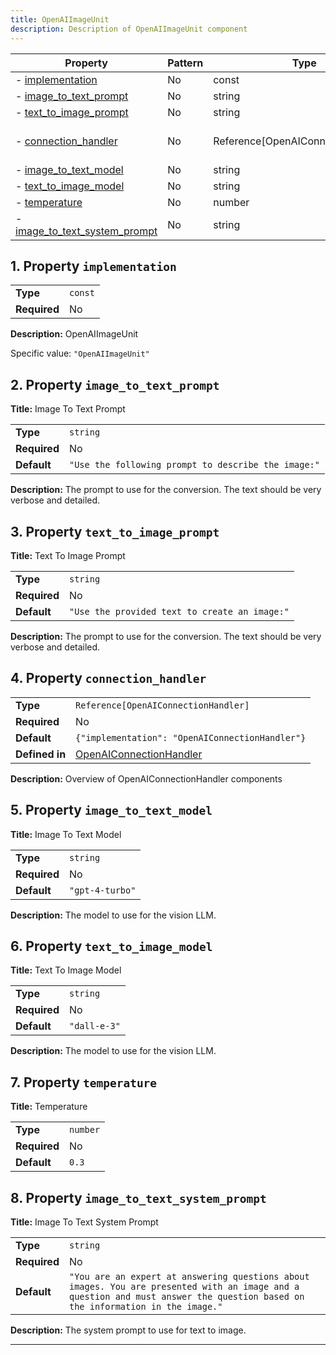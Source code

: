 ```yaml
---
title: OpenAIImageUnit
description: Description of OpenAIImageUnit component
---
```


| Property                                                       | Pattern | Type                               | Deprecated | Definition                                       | Title/Description                              |
| -------------------------------------------------------------- | ------- | ---------------------------------- | ---------- | ------------------------------------------------ | ---------------------------------------------- |
| - [implementation](#implementation )                           | No      | const                              | No         | -                                                | OpenAIImageUnit                                |
| - [image_to_text_prompt](#image_to_text_prompt )               | No      | string                             | No         | -                                                | Image To Text Prompt                           |
| - [text_to_image_prompt](#text_to_image_prompt )               | No      | string                             | No         | -                                                | Text To Image Prompt                           |
| - [connection_handler](#connection_handler )                   | No      | Reference[OpenAIConnectionHandler] | No         | In [OpenAIConnectionHandler](/docs/components/openaiconnectionhandler/overview) | Overview of OpenAIConnectionHandler components |
| - [image_to_text_model](#image_to_text_model )                 | No      | string                             | No         | -                                                | Image To Text Model                            |
| - [text_to_image_model](#text_to_image_model )                 | No      | string                             | No         | -                                                | Text To Image Model                            |
| - [temperature](#temperature )                                 | No      | number                             | No         | -                                                | Temperature                                    |
| - [image_to_text_system_prompt](#image_to_text_system_prompt ) | No      | string                             | No         | -                                                | Image To Text System Prompt                    |

## <a name="implementation"></a>1. Property `implementation`

|              |         |
| ------------ | ------- |
| **Type**     | `const` |
| **Required** | No      |

**Description:** OpenAIImageUnit

Specific value: `"OpenAIImageUnit"`

## <a name="image_to_text_prompt"></a>2. Property `image_to_text_prompt`

**Title:** Image To Text Prompt

|              |                                                     |
| ------------ | --------------------------------------------------- |
| **Type**     | `string`                                            |
| **Required** | No                                                  |
| **Default**  | `"Use the following prompt to describe the image:"` |

**Description:** The prompt to use for the conversion. The text should be very verbose and detailed.

## <a name="text_to_image_prompt"></a>3. Property `text_to_image_prompt`

**Title:** Text To Image Prompt

|              |                                               |
| ------------ | --------------------------------------------- |
| **Type**     | `string`                                      |
| **Required** | No                                            |
| **Default**  | `"Use the provided text to create an image:"` |

**Description:** The prompt to use for the conversion. The text should be very verbose and detailed.

## <a name="connection_handler"></a>4. Property `connection_handler`

|                |                                                 |
| -------------- | ----------------------------------------------- |
| **Type**       | `Reference[OpenAIConnectionHandler]`            |
| **Required**   | No                                              |
| **Default**    | `{"implementation": "OpenAIConnectionHandler"}` |
| **Defined in** | [OpenAIConnectionHandler](/docs/components/openaiconnectionhandler/overview)   |

**Description:** Overview of OpenAIConnectionHandler components

## <a name="image_to_text_model"></a>5. Property `image_to_text_model`

**Title:** Image To Text Model

|              |                 |
| ------------ | --------------- |
| **Type**     | `string`        |
| **Required** | No              |
| **Default**  | `"gpt-4-turbo"` |

**Description:** The model to use for the vision LLM.

## <a name="text_to_image_model"></a>6. Property `text_to_image_model`

**Title:** Text To Image Model

|              |              |
| ------------ | ------------ |
| **Type**     | `string`     |
| **Required** | No           |
| **Default**  | `"dall-e-3"` |

**Description:** The model to use for the vision LLM.

## <a name="temperature"></a>7. Property `temperature`

**Title:** Temperature

|              |          |
| ------------ | -------- |
| **Type**     | `number` |
| **Required** | No       |
| **Default**  | `0.3`    |

## <a name="image_to_text_system_prompt"></a>8. Property `image_to_text_system_prompt`

**Title:** Image To Text System Prompt

|              |                                                                                                                                                                               |
| ------------ | ----------------------------------------------------------------------------------------------------------------------------------------------------------------------------- |
| **Type**     | `string`                                                                                                                                                                      |
| **Required** | No                                                                                                                                                                            |
| **Default**  | `"You are an expert at answering questions about images. You are presented with an image and a question and must answer the question based on the information in the image."` |

**Description:** The system prompt to use for text to image.

----------------------------------------------------------------------------------------------------------------------------
